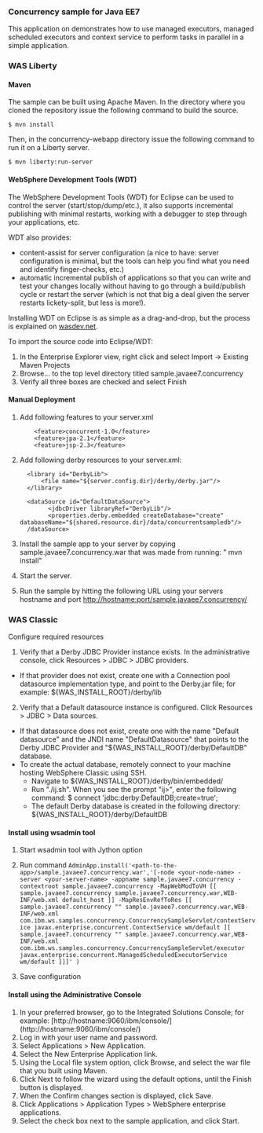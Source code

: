 ### Concurrency sample for Java EE7

This application on demonstrates how to use managed executors, managed scheduled executors and context service to perform tasks in parallel in a simple application.

### WAS Liberty
#### Maven

The sample can be built using Apache Maven. In the directory where you cloned the repository issue the following command to build the source.

  `$ mvn install`

Then, in the concurrency-webapp directory issue the following command to run it on a Liberty server.

  `$ mvn liberty:run-server`

#### WebSphere Development Tools (WDT)

The WebSphere Development Tools (WDT) for Eclipse can be used to control the server (start/stop/dump/etc.), it also supports incremental publishing with minimal restarts, working with a debugger to step through your applications, etc.

WDT also provides:

- content-assist for server configuration (a nice to have: server configuration is minimal, but the tools can help you find what you need and identify finger-checks, etc.)
- automatic incremental publish of applications so that you can write and test your changes locally without having to go through a build/publish cycle or restart the server (which is not that big a deal given the server restarts lickety-split, but less is more!).

Installing WDT on Eclipse is as simple as a drag-and-drop, but the process is explained on [wasdev.net](https://developer.ibm.com/wasdev/downloads/liberty-profile-using-eclipse/).

To import the source code into Eclipse/WDT:

1.	In the Enterprise Explorer view, right click and select Import -> Existing Maven Projects
2.	Browse... to the top level directory titled sample.javaee7.concurrency
3.	Verify all three boxes are checked and select Finish

#### Manual Deployment
1.	Add following features to your server.xml 
        
    ```
        <feature>concurrent-1.0</feature>
        <feature>jpa-2.1</feature>
        <feature>jsp-2.3</feature>
    ```
    
2.	Add following derby resources to your server.xml:
  
    ```
      <library id="DerbyLib">
          <file name="${server.config.dir}/derby/derby.jar"/>
      </library>
    ```
    
    ```
      <dataSource id="DefaultDataSource">
            <jdbcDriver libraryRef="DerbyLib"/>
            <properties.derby.embedded createDatabase="create" databaseName="${shared.resource.dir}/data/concurrentsampledb"/>
      /dataSource>
    ```
    
3.	Install the sample app to your server by copying sample.javaee7.concurrency.war that was made from running: " mvn install"
4.	Start the server.
5.	Run the sample by hitting the following URL using your servers hostname and port
[http://hostname:port/sample.javaee7.concurrency/](http://hostname:port/sample.javaee7.concurrency/)

### WAS Classic

Configure required resources

1.	Verify that a Derby JDBC Provider instance exists. In the administrative console, click Resources > JDBC > JDBC providers.
  - If that provider does not exist, create one with a Connection pool datasource implementation type, and point to the Derby.jar file; for example: ${WAS_INSTALL_ROOT}/derby/lib

2.	Verify that a Default datasource instance is configured. Click Resources > JDBC > Data sources.
  - If that datasource does not exist, create one with the name "Default datasource" and the JNDI name "DefaultDatasource" that points to the Derby JDBC Provider and "${WAS_INSTALL_ROOT}/derby/DefaultDB" database.
  - To create the actual database, remotely connect to your machine hosting WebSphere Classic using SSH.
    - Navigate to ${WAS_INSTALL_ROOT}/derby/bin/embedded/
    - Run "./ij.sh". When you see the prompt "ij>", enter the following command:
        $ connect 'jdbc:derby:DefaultDB;create=true';
    - The default Derby database is created in the following directory: ${WAS_INSTALL_ROOT}/derby/DefaultDB

#### Install using wsadmin tool

1. Start wsadmin tool with Jython option 
2. Run command 
`AdminApp.install('<path-to-the-app>/sample.javaee7.concurrency.war','[-node <your-node-name> -server <your-server-name> -appname sample.javaee7.concurrency -contextroot sample.javaee7.concurrency -MapWebModToVH [[ sample.javaee7.concurrency sample.javaee7.concurrency.war,WEB-INF/web.xml default_host ]] -MapResEnvRefToRes [[ sample.javaee7.concurrency "" sample.javaee7.concurrency.war,WEB-INF/web.xml com.ibm.ws.samples.concurrency.ConcurrencySampleServlet/contextService javax.enterprise.concurrent.ContextService wm/default ][ sample.javaee7.concurrency "" sample.javaee7.concurrency.war,WEB-INF/web.xml com.ibm.ws.samples.concurrency.ConcurrencySampleServlet/executor javax.enterprise.concurrent.ManagedScheduledExecutorService wm/default ]]]' ) `

3. Save configuration 

#### Install using the Administrative Console

1.	In your preferred browser, go to the Integrated Solutions Console; for example: [http://hostname:9060/ibm/console/]
(http://hostname:9060/ibm/console/)
2.	Log in with your user name and password.
3.	Select Applications > New Application.
4.	Select the New Enterprise Application link.
5.	Using the Local file system option, click Browse, and select the war file that you built using Maven.
6.	Click Next to follow the wizard using the default options, until the Finish button is displayed.
7.	When the Confirm changes section is displayed, click Save.
8.	Click Applications > Application Types > WebSphere enterprise applications.
9.	Select the check box next to the sample application, and click Start.
